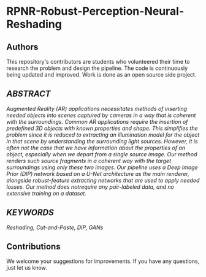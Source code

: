 # RPNR-Robust-Perception-Neural-Reshading

## Authors
This repository's contributors are students who volunteered their time to research the problem and design the pipeline. The code is continuously being updated and improved. Work is done as an open source side project.

## *ABSTRACT*

*Augmented Reality (AR) applications necessitates methods of inserting needed objects into scenes captured by cameras in a way that is coherent with the surroundings.*
*Common AR applications require the insertion of predefined 3D objects with known properties and shape. This simplifies the problem since it is reduced to extracting*
*an illumination model for the object in that scene by understanding the surrounding light sources. However, it is often not the case that we have information about the* *properties of an object, especially when we depart from a single source image. Our method renders such source fragments in a coherent way with the target surroundings* *using only these two images. Our pipeline uses a Deep Image Prior (DIP) network based on a U-Net architecture as the main renderer, alongside robust-feature extracting* *networks that are used to apply needed losses. Our method does notrequire any pair-labeled data, and no extensive training on a dataset.*

## *KEYWORDS*

*Reshading, Cut-and-Paste, DIP, GANs*

## Contributions
We welcome your suggestions for improvements. If you have any questions, just let us know.
